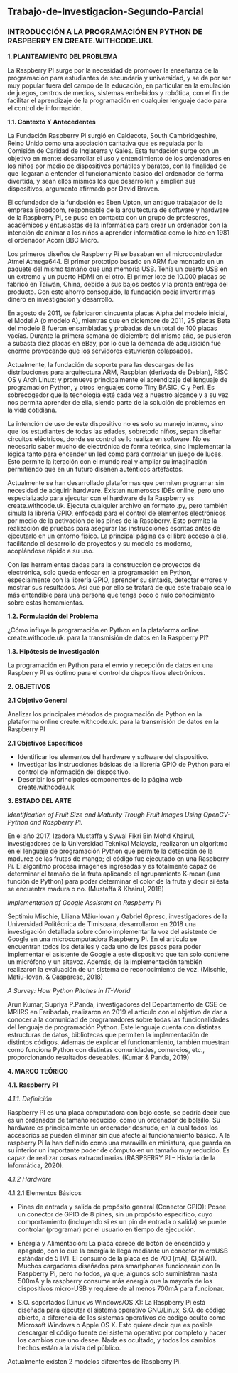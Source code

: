 ## Trabajo-de-Investigacion-Segundo-Parcial
### INTRODUCCIÓN A LA PROGRAMACIÓN EN PYTHON DE RASPBERRY EN CREATE.WITHCODE.UKL
**1. PLANTEAMIENTO DEL PROBLEMA**

La Raspberry PI surge por la necesidad de promover la enseñanza de la programación para estudiantes de secundaria y universidad, y se da por ser muy popular fuera del campo de la educación, en particular en la emulación de juegos, centros de medios, sistemas embebidos y robótica, con el fin de facilitar el aprendizaje de la programación en cualquier lenguaje dado para el control de información.

**1.1. Contexto Y Antecedentes**

La Fundación Raspberry Pi surgió en Caldecote, South Cambridgeshire, Reino Unido como una asociación caritativa que es regulada por la Comisión de Caridad de Inglaterra y Gales. Esta fundación surge con un objetivo en mente: desarrollar el uso y entendimiento de los ordenadores en los niños por medio de dispositivos portátiles y baratos, con la finalidad de que llegaran a entender el funcionamiento básico del ordenador de forma divertida, y sean ellos mismos los que desarrollen y amplíen sus dispositivos, argumento afirmado por David Braven. 

El cofundador de la fundación es Eben Upton, un antiguo trabajador de la empresa Broadcom, responsable de la arquitectura de software y hardware de la Raspberry PI, se puso en contacto con un grupo de profesores, académicos y entusiastas de la informática para crear un ordenador con la intención de animar a los niños a aprender informática como lo hizo en 1981 el ordenador Acorn BBC Micro.

Los primeros diseños de Raspberry Pi se basaban en el microcontrolador Atmel Atmega644. El primer prototipo basado en ARM fue montado en un paquete del mismo tamaño que una memoria USB. Tenía un puerto USB en un extremo y un puerto HDMI en el otro. El primer lote de 10.000 placas se fabricó en Taiwán, China, debido a sus bajos costos y la pronta entrega del producto. Con este ahorro conseguido, la fundación podía invertir más dinero en investigación y desarrollo.

En agosto de 2011, se fabricaron cincuenta placas Alpha del modelo inicial, el Model A (o modelo A), mientras que en diciembre de 2011, 25 placas Beta del modelo B fueron ensambladas y probadas de un total de 100 placas vacías. Durante la primera semana de diciembre del mismo año, se pusieron a subasta diez placas en eBay, por lo que la demanda de adquisición fue enorme provocando que los servidores estuvieran colapsados.

Actualmente, la fundación da soporte para las descargas de las distribuciones para arquitectura ARM, Raspbian (derivada de Debian), RISC OS y Arch Linux; y promueve principalmente el aprendizaje del lenguaje de programación Python, y otros lenguajes como Tiny BASIC, C y Perl. Es sobrecogedor que la tecnología esté cada vez a nuestro alcance y a su vez nos permita aprender de ella, siendo parte de la solución de problemas en la vida cotidiana. 

La intención de uso de este dispositivo no es solo su manejo interno, sino que los estudiantes de todas las edades, sobretodo niños, sepan diseñar circuitos eléctricos, donde su control se lo realiza en software. No es necesario saber mucho de electrónica de forma teórica, sino implementar la lógica tanto para encender un led como para controlar un juego de luces. Esto permite la iteración con el mundo real y ampliar su imaginación permitiendo que en un futuro diseñen auténticos artefactos.

Actualmente se han desarrollado plataformas que permiten programar sin necesidad de adquirir hardware. Existen numerosos IDEs online, pero uno especializado para ejecutar con el hardware de la Raspberry es create.withcode.uk. Ejecuta cualquier archivo en formato .py, pero también simula la librería GPIO, enfocada para el control de elementos electrónicos por medio de la activación de los pines de la Raspberry. Esto permite la realización de pruebas para asegurar las instrucciones escritas antes de ejecutarlo en un entorno físico. La principal página es el libre acceso a ella, facilitando el desarrollo de proyectos y su modelo es moderno, acoplándose rápido a su uso.

Con las herramientas dadas para la construcción de proyectos de electrónica, solo queda enfocar en la programación en Python, especialmente con la librería GPIO, aprender su sintaxis, detectar errores y mostrar sus resultados. Así que por ello se tratará de que este trabajo sea lo más entendible para una persona que tenga poco o nulo conocimiento sobre estas herramientas.

**1.2. Formulación del Problema**

¿Cómo influye la programación en Python en la plataforma online create.withcode.uk. para la transmisión de datos en la Raspberry PI?

**1.3. Hipótesis de Investigación**

La programación en Python para el envío y recepción de datos en una Raspberry PI es óptimo para el control de dispositivos electrónicos.

**2. OBJETIVOS**

**2.1 Objetivo General**

Analizar los principales métodos de programación de Python en la plataforma online create.withcode.uk. para la transmisión de datos en la Raspberry PI 

**2.1 Objetivos Específicos**
- Identificar los elementos del hardware y software del dispositivo.
- Investigar las instrucciones básicas de la librería GPIO de Python para el control de información del dispositivo.
- Describir los principales componentes de la página web create.withcode.uk

**3. ESTADO DEL ARTE**

*Identification of Fruit Size and Maturity Trough Fruit Images Using OpenCV-Python and Raspberry Pi.*

En el año 2017, Izadora Mustaffa y Sywal Fikri Bin Mohd Khairul, investigadores de la Universidad Teknikal Malaysia, realizaron un algoritmo en el lenguaje de programación Python que permite la detección de la madurez de las frutas de mango; el código fue ejecutado en una Raspberry Pi. El algoritmo procesa imágenes ingresadas y es totalmente capaz de determinar el tamaño de la fruta aplicando el agrupamiento K-mean (una función de Python) para poder determinar el color de la fruta y decir si ésta se encuentra madura o no. (Mustaffa & Khairul, 2018)

*Implementation of Google Assistant on Raspberry Pi*

Septimiu Mischie, Liliana Mâiu-Iovan y Gabriel Gpresc, investigadores de la Universidad Politécnica de Timisoara, desarrollaron en 2018 una investigación detallada sobre cómo implementar la voz del asistente de Google en una microcomputadora Raspberry Pi. En el artículo se encuentran todos los detalles y cada uno de los pasos para poder implementar el asistente de Google a este dispositivo que tan solo contiene un micrófono y un altavoz. Además, de la implementación también realizaron la evaluación de un sistema de reconocimiento de voz. (Mischie, Matiu-Iovan, & Gasparesc, 2018)

*A Survey: How Python Pitches in IT-World*

Arun Kumar, Supriya P.Panda, investigadores del Departamento de CSE de MRIIRS en Faribadab, realizaron en 2019 el artículo con el objetivo de dar a conocer a la comunidad de programadores sobre todas las funcionalidades del lenguaje de programación Python. Este lenguaje cuenta con distintas estructuras de datos, bibliotecas que permiten la implementación de distintos códigos. Además de explicar el funcionamiento, también muestran como funciona Python con distintas comunidades, comercios, etc., proporcionando resultados deseables. (Kumar & Panda, 2019)

**4. MARCO TEÓRICO**

**4.1. Raspberry PI**

*4.1.1. Definición*

Raspberry PI es una placa computadora con bajo coste, se podría decir que es un ordenador de tamaño reducido, como un ordenador de bolsillo. Su hardware es principalmente un ordenador desnudo, en la cual todos los accesorios se pueden eliminar sin que afecte al funcionamiento básico. A la raspberry Pi la han definido como una maravilla en miniatura, que guarda en su interior un importante poder de cómputo en un tamaño muy reducido. Es capaz de realizar cosas extraordinarias.(RASPBERRY PI – Historia de la Informática, 2020).

*4.1.2 Hardware*

4.1.2.1 Elementos Básicos
- Pines de entrada y salida de propósito general (Conector GPIO):
Posee un conector de GPIO de 8 pines, sin un propósito específico, cuyo comportamiento (incluyendo si es un pin de entrada o salida) se puede controlar (programar) por el usuario en tiempo de ejecución.

- Energía y Alimentación:
La placa carece de botón de encendido y apagado, con lo que la energía le llega mediante un conector microUSB estándar de 5 [V]. El consumo de la placa es de 700 [mA], (3,5[W]). Muchos cargadores diseñados para smartphones funcionarán con la Raspberry Pi, pero no todos, ya que, algunos solo suministran hasta 500mA y la raspberry consume más energía que la mayoría de los dispositivos micro-USB y requiere de al menos 700mA para funcionar.

- S.O. soportados (Linux vs Windows/OS X):
La Raspberry Pi está diseñada para ejecutar el sistema operativo GNU/Linux, S.O. de código abierto, a diferencia de los sistemas operativos de código oculto como Microsoft Windows o Apple OS X. Esto quiere decir que es posible descargar el código fuente del sistema operativo por completo y hacer los cambios que uno desee. Nada es ocultado, y todos los cambios hechos están a la vista del público.

Actualmente existen 2 modelos diferentes de Raspberry Pi. 
